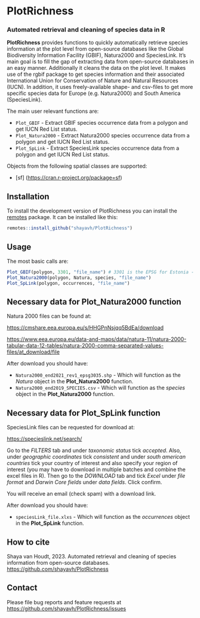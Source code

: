 
# PlotRichness

### Automated retrieval and cleaning of species data in R

**PlotRichness** provides functions to quickly automatically retrieve
species information at the plot level from open-source databases like
the Global Biodiversity Information Facility (GBIF), Natura2000 and
SpeciesLink. It’s main goal is to fill the gap of extracting data from
open-source databases in an easy manner. Additionally it cleans the data
on the plot level. It makes use of the rgbif package to get species
information and their associated International Union for Conservation of
Nature and Natural Resources (IUCN). In addition, it uses
freely-available shape- and csv-files to get more specific species data
for Europe (e.g. Natura2000) and South America (SpeciesLink).

The main user relevant functions are:

-   `Plot_GBIF` - Extract GBIF species occurrence data from a polygon
    and get IUCN Red List status.
-   `Plot_Natura2000` - Extract Natura2000 species occurrence data from
    a polygon and get IUCN Red List status.
-   `Plot_SpLink` - Extract SpeciesLink species occurrence data from a
    polygon and get IUCN Red List status.

Objects from the following spatial classes are supported:

-   \[sf\] (<https://cran.r-project.org/package=sf>)

## Installation

To install the development version of PlotRichness you can install the
[remotes](https://cran.r-project.org/package=remotes) package. It can be
installed like this:

``` r
remotes::install_github("shayavh/PlotRichness")
```

## Usage

The most basic calls are:

``` r
Plot_GBIF(polygon, 3301, "file_name") # 3301 is the EPSG for Estonia - change according to shapefile location
Plot_Natura2000(polygon, Natura, species, "file_name")
Plot_SpLink(polygon, occurrences, "file_name")
```

## Necessary data for **Plot_Natura2000** function

Natura 2000 files can be found at:

<https://cmshare.eea.europa.eu/s/HHGPnNsjqq5BdEa/download>

<https://www.eea.europa.eu/data-and-maps/data/natura-11/natura-2000-tabular-data-12-tables/natura-2000-comma-separated-values-files/at_download/file>

After download you should have:

-   `Natura2000_end2021_rev1_epsg3035.shp` - Which will function as the
    *Natura* object in the **Plot_Natura2000** function.
-   `Natura2000_end2019_SPECIES.csv` - Which will function as the
    *species* object in the **Plot_Natura2000** function.

## Necessary data for **Plot_SpLink** function

SpeciesLink files can be requested for download at:

<https://specieslink.net/search/>

Go to the *FILTERS* tab and under *taxonomic status* tick *accepted*.
Also, under *geographic coordinates* tick *consistent* and under *south
american countries* tick your country of interest and also specify your
region of interest (you may have to download in multiple batches and
combine the excel files in R). Then go to the *DOWNLOAD* tab and tick
*Excel* under *file format* and *Darwin Core fields* under *data
fields*. Click confirm.

You will receive an email (check spam) with a download link.

After download you should have:

-   `speciesLink_file.xlxs` - Which will function as the *occurrences*
    object in the **Plot_SpLink** function.

## How to cite

Shaya van Houdt, 2023. Automated retrieval and cleaning of species
information from open-source databases.
<https://github.com/shayavh/PlotRichness>

## Contact

Please file bug reports and feature requests at
<https://github.com/shayavh/PlotRichness/issues>
